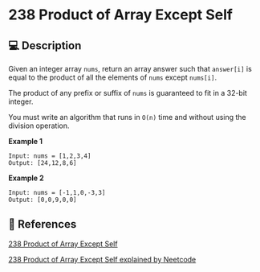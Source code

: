 # 238 Product of Array Except Self

## 💻 Description

Given an integer array `nums`, return an array answer such that `answer[i]` is equal to the product of all the elements of `nums` except `nums[i]`.

The product of any prefix or suffix of `nums` is guaranteed to fit in a 32-bit integer.

You must write an algorithm that runs in `O(n)` time and without using the division operation.

**Example 1**

```
Input: nums = [1,2,3,4]
Output: [24,12,8,6]
```

**Example 2**

```
Input: nums = [-1,1,0,-3,3]
Output: [0,0,9,0,0]
```

## 🔗 References

[238 Product of Array Except Self](https://leetcode.com/problems/product-of-array-except-self/description/)

[238 Product of Array Except Self explained by Neetcode](https://youtu.be/bNvIQI2wAjk)
